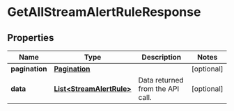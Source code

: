 

# GetAllStreamAlertRuleResponse


## Properties

| Name | Type | Description | Notes |
|------------ | ------------- | ------------- | -------------|
|**pagination** | [**Pagination**](Pagination.md) |  |  [optional] |
|**data** | [**List&lt;StreamAlertRule&gt;**](StreamAlertRule.md) | Data returned from the API call. |  [optional] |



